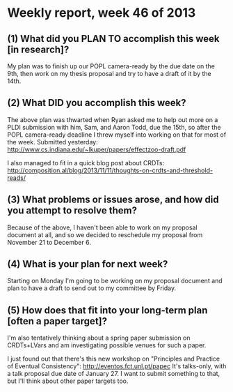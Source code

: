 # Weekly report, week 46 of 2013

## (1) What did you PLAN TO accomplish this week [in research]?

My plan was to finish up our POPL camera-ready by the due date on the
9th, then work on my thesis proposal and try to have a draft of it by
the 14th.

## (2) What DID you accomplish this week?

The above plan was thwarted when Ryan asked me to help out more on a
PLDI submission with him, Sam, and Aaron Todd, due the 15th, so after
the POPL camera-ready deadline I threw myself into working on that for
most of the week.  Submitted yesterday:
http://www.cs.indiana.edu/~lkuper/papers/effectzoo-draft.pdf

I also managed to fit in a quick blog post about CRDTs:
http://composition.al/blog/2013/11/11/thoughts-on-crdts-and-threshold-reads/
	
## (3) What problems or issues arose, and how did you attempt to resolve them?

Because of the above, I haven't been able to work on my proposal
document at all, and so we decided to reschedule my proposal from
November 21 to December 6.
  
## (4) What is your plan for next week?

Starting on Monday I'm going to be working on my proposal document and
plan to have a draft to send out to my committee by Friday.
  
## (5) How does that fit into your long-term plan [often a paper target]?

I'm also tentatively thinking about a spring paper submission on
CRDTs+LVars and am investigating possible venues for such a paper.

I just found out that there's this new workshop on "Principles and
Practice of Eventual Consistency": http://eventos.fct.unl.pt/papec
It's talks-only, with a talk proposal due date of January 27.  I want
to submit something to that, but I'll think about other paper targets
too.
